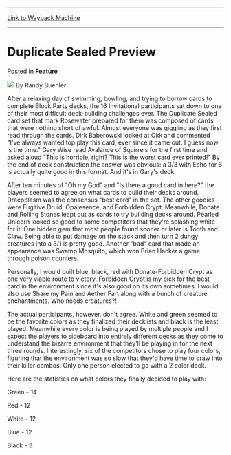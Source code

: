 
---
[Link to Wayback Machine](https://web.archive.org/web/20171029134327/https://magic.wizards.com/en/articles/archive/feature/duplicate-sealed-preview-2000-01-01)

[_metadata_:wayback_url]:- "https://magic.wizards.com/en/articles/archive/feature/duplicate-sealed-preview-2000-01-01"
[_metadata_:wayback_raw_url]:- "https://web.archive.org/web/20171029134327id_/https://magic.wizards.com/en/articles/archive/feature/duplicate-sealed-preview-2000-01-01"
[_metadata_:wayback_capture_timestamp]:- "2017-10-29 13:43:27+00:00"
[_metadata_:generator]:- "Drupal 7 (http://drupal.org)"
---


Duplicate Sealed Preview
========================



 Posted in **Feature**







![](https://media.magic.wizards.com/styles/auth_small/public/images/person/Headshot%209-2014_3.jpg)
By Randy Buehler












After a relaxing day of swimming, bowling, and trying to borrow cards to complete Block Party decks, the 16 Invitational participants sat down to one of their most difficult deck-building challenges ever. The Duplicate Sealed card set that mark Rosewater prepared for them was composed of cards that were nothing short of awful. Almost everyone was giggling as they first read through the cards. Dirk Baberowski looked at Okk and commented "I've always wanted top play this card, ever since it came out. I guess now is the time." Gary Wise read Avalance of Squirrels for the first time and asked aloud "This is horrible, right? This is the worst card ever printed!" By the end of deck construction the answer was obvious: a 3/3 with Echo for 6 is actually quite good in this format. And it's in Gary's deck.


After ten minutes of "Oh my God" and "Is there a good card in here?" the players seemed to agree on what cards to build their decks around. Dracoplasm was the consensus "best card" in the set. The other goodies were Fugitive Druid, Opalesence, and Forbidden Crypt. Meanwhile, Donate and Rolling Stones leapt out as cards to try building decks around. Pearled Unicorn looked so good to some competitors that they're splashing white for it! One hidden gem that most people found sooner or later is Tooth and Claw. Being able to put damage on the stack and then turn 2 dungy creatures into a 3/1 is pretty good. Another "bad" card that made an appearance was Swamp Mosquito, which won Brian Hacker a game through poison counters.


Personally, I would built blue, black, red with Donate-Forbidden Crypt as one very viable route to victory. Forbidden Crypt is my pick for the best card in the environment since it's also good on its own sometimes. I would also use Share my Pain and Aether Fart along with a bunch of creature enchantments. Who needs creatures?!


The actual participants, however, don't agree. White and green seemed to be the favorite colors as they finalized their decklists and black is the least played. Meanwhile every color is being played by multiple people and I expect the players to sideboard into entirely different decks as they come to understand the bizarre environment that they'll be playing in for the next three rounds. Interestingly, six of the competitors chose to play four colors, figuring that the environment was so slow that they'd have time to draw into their killer combos. Only one person elected to go with a 2 color deck.


Here are the statistics on what colors they finally decided to play with:


Green - 14  

Red - 12  

White - 12  

Blue - 12  

Black - 3








